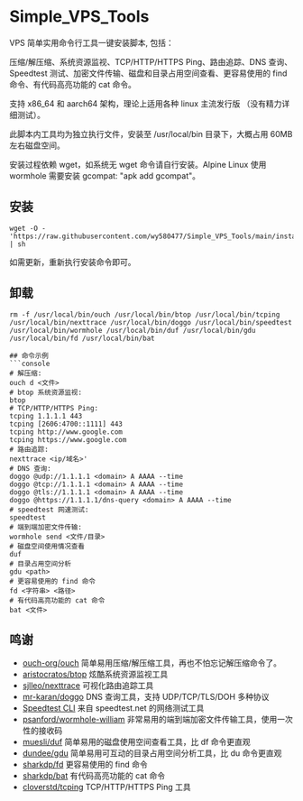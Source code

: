 # Simple_VPS_Tools

VPS 简单实用命令行工具一键安装脚本, 包括：

压缩/解压缩、系统资源监视、TCP/HTTP/HTTPS Ping、路由追踪、DNS 查询、Speedtest 测试、加密文件传输、磁盘和目录占用空间查看、更容易使用的 find 命令、有代码高亮功能的 cat 命令。

支持 x86_64 和 aarch64 架构，理论上适用各种 linux 主流发行版 （没有精力详细测试）。

此脚本内工具均为独立执行文件，安装至 /usr/local/bin 目录下，大概占用 60MB 左右磁盘空间。

安装过程依赖 wget，如系统无 wget 命令请自行安装。Alpine Linux 使用 wormhole 需要安装 gcompat: "apk add gcompat"。

## 安装

```console
wget -O - 'https://raw.githubusercontent.com/wy580477/Simple_VPS_Tools/main/install.sh' | sh
```

如需更新，重新执行安装命令即可。

## 卸载
```console
rm -f /usr/local/bin/ouch /usr/local/bin/btop /usr/local/bin/tcping /usr/local/bin/nexttrace /usr/local/bin/doggo /usr/local/bin/speedtest /usr/local/bin/wormhole /usr/local/bin/duf /usr/local/bin/gdu /usr/local/bin/fd /usr/local/bin/bat
```
```
## 命令示例
```console
# 解压缩:            
ouch d <文件>
# btop 系统资源监视:
btop
# TCP/HTTP/HTTPS Ping:
tcping 1.1.1.1 443
tcping [2606:4700::1111] 443
tcping http://www.google.com
tcping https://www.google.com
# 路由追踪:   
nexttrace <ip/域名>'
# DNS 查询:
doggo @udp://1.1.1.1 <domain> A AAAA --time
doggo @tcp://1.1.1.1 <domain> A AAAA --time
doggo @tls://1.1.1.1 <domain> A AAAA --time
doggo @https://1.1.1.1/dns-query <domain> A AAAA --time
# speedtest 网速测试:
speedtest
# 端到端加密文件传输:
wormhole send <文件/目录>
# 磁盘空间使用情况查看
duf
# 目录占用空间分析
gdu <path>
# 更容易使用的 find 命令
fd <字符串> <路径>
# 有代码高亮功能的 cat 命令
bat <文件>
```

## 鸣谢

- [ouch-org/ouch](https://github.com/ouch-org/ouch) 简单易用压缩/解压缩工具，再也不怕忘记解压缩命令了。
- [aristocratos/btop](https://github.com/aristocratos/btop) 炫酷系统资源监视工具
- [sjlleo/nexttrace](https://github.com/sjlleo/nexttrace) 可视化路由追踪工具
- [mr-karan/doggo](https://github.com/mr-karan/doggo) DNS 查询工具，支持 UDP/TCP/TLS/DOH 多种协议
- [Speedtest CLI](https://www.speedtest.net/apps/cli) 来自 speedtest.net 的网络测试工具
- [psanford/wormhole-william](https://github.com/psanford/wormhole-william) 非常易用的端到端加密文件传输工具，使用一次性的接收码
- [muesli/duf](https://github.com/muesli/duf) 简单易用的磁盘使用空间查看工具，比 df 命令更直观
- [dundee/gdu](https://github.com/dundee/gdu) 简单易用可互动的目录占用空间分析工具，比 du 命令更直观
- [sharkdp/fd](https://github.com/sharkdp/fd) 更容易使用的 find 命令
- [sharkdp/bat](https://github.com/sharkdp/bat) 有代码高亮功能的 cat 命令
- [cloverstd/tcping](https://github.com/cloverstd/tcping) TCP/HTTP/HTTPS Ping 工具
